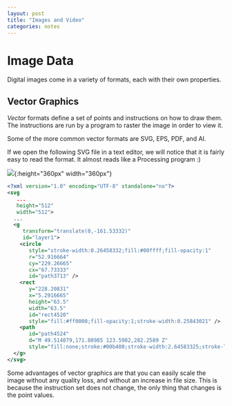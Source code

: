 ```yaml
---
layout: post
title: "Images and Video"
categories: notes
---
```


# Image Data

Digital images come in a variety of formats, each with their own properties.

## Vector Graphics

*Vector* formats define a set of points and instructions on how to draw them. The instructions are run by a program to raster the image in order to view it. 

Some of the more common vector formats are SVG, EPS, PDF, and AI.

If we open the following SVG file in a text editor, we will notice that it is fairly easy to read the format. It almost reads like a Processing program :)

![](/assets/images/shapes.svg){:height="360px" width="360px"}

```xml
<?xml version="1.0" encoding="UTF-8" standalone="no"?>
<svg
   ...
   height="512"
   width="512">
  ...
  <g
     transform="translate(0,-161.53332)"
     id="layer1">
    <circle
       style="stroke-width:0.26458332;fill:#00ffff;fill-opacity:1"
       r="52.916664"
       cy="229.26665"
       cx="67.73333"
       id="path3713" />
    <rect
       y="228.20831"
       x="5.2916665"
       height="63.5"
       width="63.5"
       id="rect4520"
       style="fill:#ff0000;fill-opacity:1;stroke-width:0.25843021" />
    <path
       id="path4524"
       d="M 49.514879,171.88985 123.5982,282.2589 Z"
       style="fill:none;stroke:#00b400;stroke-width:2.64583325;stroke-linecap:butt;stroke-linejoin:miter;stroke-miterlimit:4;stroke-dasharray:none;stroke-opacity:1" />
  </g>
</svg>
```

Some advantages of vector graphics are that you can easily scale the image without any quality loss, and without an increase in file size. This is because the instruction set does not change, the only thing that changes is the point values.

